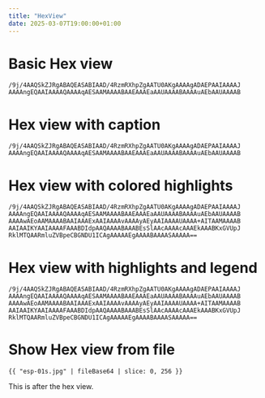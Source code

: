 ```yaml
---
title: "HexView"
date: 2025-03-07T19:00:00+01:00
---
```


# Basic Hex view

```hexview
/9j/4AAQSkZJRgABAQEASABIAAD/4RzmRXhpZgAATU0AKgAAAAgADAEPAAIAAAAJ AAAAngEQAAIAAAAQAAAAqAESAAMAAAABAAEAAAEaAAUAAAABAAAAuAEbAAUAAAAB
```

# Hex view with caption

```hexview{caption=CustomCaption}
/9j/4AAQSkZJRgABAQEASABIAAD/4RzmRXhpZgAATU0AKgAAAAgADAEPAAIAAAAJ AAAAngEQAAIAAAAQAAAAqAESAAMAAAABAAEAAAEaAAUAAAABAAAAuAEbAAUAAAAB
```

# Hex view with colored highlights

```hexview{highlights=[16,17,#998833,TestHighlight],[23,37,#33AA77,AnotherHighlight],[64,71,#FFFFFF,White],[72,79,#000000,Black]}
/9j/4AAQSkZJRgABAQEASABIAAD/4RzmRXhpZgAATU0AKgAAAAgADAEPAAIAAAAJ AAAAngEQAAIAAAAQAAAAqAESAAMAAAABAAEAAAEaAAUAAAABAAAAuAEbAAUAAAAB
AAAAwAEoAAMAAAABAAIAAAExAAIAAAAvAAAAyAEyAAIAAAAUAAAA+AITAAMAAAAB AAIAAIKYAAIAAAAFAAABDIdpAAQAAAABAAABEsSlAAcAAAAcAAAEkAAABKxGVUpJ
RklMTQAARmluZVBpeCBGNDU1ICAgAAAAAEgAAAABAAAASAAAAA==
```

# Hex view with highlights and legend

```hexview{highlights=[16,17,#998833,TestHighlight],[23,37,#33AA77,AnotherHighlight],[64,71,#998833,TestHighlight] legend=true}
/9j/4AAQSkZJRgABAQEASABIAAD/4RzmRXhpZgAATU0AKgAAAAgADAEPAAIAAAAJ AAAAngEQAAIAAAAQAAAAqAESAAMAAAABAAEAAAEaAAUAAAABAAAAuAEbAAUAAAAB
AAAAwAEoAAMAAAABAAIAAAExAAIAAAAvAAAAyAEyAAIAAAAUAAAA+AITAAMAAAAB AAIAAIKYAAIAAAAFAAABDIdpAAQAAAABAAABEsSlAAcAAAAcAAAEkAAABKxGVUpJ
RklMTQAARmluZVBpeCBGNDU1ICAgAAAAAEgAAAABAAAASAAAAA==
```

# Show Hex view from file

```hexview
{{ "esp-01s.jpg" | fileBase64 | slice: 0, 256 }}
```

This is after the hex view.
